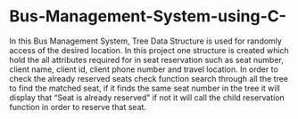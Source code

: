 # Bus-Management-System-using-C-
In this Bus Management System, Tree Data Structure is used for randomly access of the  desired location. In this project one structure is created which hold the all attributes required  for in seat reservation such as seat number, client name, client id, client phone number and  travel location. In order to check the already reserved seats check function search through all  the tree to find the matched seat, if it finds the same seat number in the tree it will display  that “Seat is already reserved” if not it will call the child reservation function in order to  reserve that seat.
